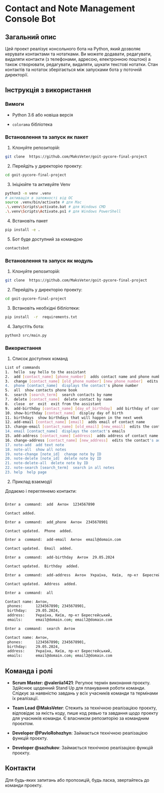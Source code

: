 
  

# Contact and Note Management Console Bot

  

  

## Загальний опис

  

  

Цей проект реалізує консольного бота на Python, який дозволяє керувати контактами та нотатками. Ви можете додавати, редагувати, видаляти контакти (з телефонами, адресою, електронною поштою) а також створювати, редагувати, видаляти, шукати текстові нотатки. Стан контактів та нотаток зберігається між запусками бота у поточній директорії.

  

  

## Інструкція з використання

  

  

### Вимоги

  

  

- Python 3.6 або новіша версія

  

-  `colorama` бібліотека

  

  
### Встановлення та запуск як пакет
1. Клонуйте репозиторій:

```bash
git clone  https://github.com/MaksVeter/goit-pycore-final-project
```

2. Перейдіть у директорію проекту:

```bash
cd goit-pycore-final-project
```

3. Ініціюйте та активуйте Venv
```bash
python3 -m venv .venv
# активація в залежності від ОС
source .venv/bin/activate # для Mac
.\.venv\Scripts\activate.bat # для Windows CMD
.\.venv\Scripts\Activate.ps1 # для Windows PowerShell
```

4. Встановіть пакет

```bash
pip install -e .
```

5. Бот буде доступний за командою

```bash
contactsbot
```



### Встановлення та запуск як модуль

1. Клонуйте репозиторій:

```bash
git clone  https://github.com/MaksVeter/goit-pycore-final-project
```

2. Перейдіть у директорію проекту:

```bash
cd goit-pycore-final-project
```

3. Встановіть необхідні бібліотеки:

```bash
pip install  -r  requirements.txt
```

4. Запустіть бота:

```bash
python3 src/main.py
```

  

### Використання

  

1. Список доступних команд

  

```bash
List of commands
1.  hello  say hello to the assistant
2.  add [contact_name] [phone_number]  adds contact name and phone number to memory
3.  change [contact_name] [old_phone_number] [new_phone_number]  edits the contact's phone number
4.  phone [contact_name]  displays the contact's phone number
5.  all  show contacts phone book
6.  search [search_term]  search contacts by name
7.  delete [contact_name]  delete contact by name
8.  close  or  exit  exit from the assistant
9.  add-birthday [contact_name] [day_of_birthday]  add birthday of contact name
10. show-birthday [contact_name]  display day of birth
11. birthdays  show birthdays that will happen in the next week
12. add-email [contact_name] [email]  adds email of contact name
13. change-email [contact_name] [old_email] [new_email]  edits the contact's email
14. email [contact_name]  displays the contact's emails
15. add-address [contact_name] [address]  adds address of contact name
16. change-address [contact_name] [new_address]  edits the contact's address
17. note-add  add text note
18. note-all  show all notes
19. note-change [note_id]  change note by ID
20. note-delete [note_id]  delete note by ID
21. note-delete-all  delete note by ID
22. note-search [search_term]  search in all notes
23. help  help page
```

  

2. Приклад взаємодії

  

Додаємо і переглянемо контакти:

```bash

Enter a  command:  add  Антон  1234567890

Contact added.

Enter a  command:  add_phone  Антон  2345678901

Contact updated.  Phone  added.

Enter a  command:  add-email  Антон  email@domain.com

Contact updated.  Email  added.

Enter a  command:  add-birthday  Антон  29.05.2024

Contact updated.  Birthday  added.

Enter a  command:  add-address  Антон  Україна,  Київ,  пр-кт  Берестейський

Contact updated.  Address  added.

Enter a  command:  all

Contact name: Антон, 
 phones:      1234567890; 2345678901, 
 birthday:    29.05.2024, 
 address:     Україна, Київ, пр-кт Берестейський, 
 emails:      email@domain.com; email2@domain.com

Enter a  command:  search  Антон

Contact name: Антон, 
 phones:      1234567890; 2345678901, 
 birthday:    29.05.2024, 
 address:     Україна, Київ, пр-кт Берестейський, 
 emails:      email@domain.com; email2@domain.com

```

  

## Команда і ролі

  

  

-  **Scrum Master: @valeriia1421**: Регулює термін виконання проєкту. Здійснює щоденний Stand Up для планування роботи команди. Слідкує за наявністю завдань у всіх учасників команди та термінами їх реалізації.

  

-  **Team Lead @MaksVeter**: Стежить за технічною реалізацією проєкту, відповідає за якість коду, пише код ревью та завдання щодо проекту для учасників команди. Є власником репозиторію за командним проєктом.

  

-  **Developer @PavloRohozhyn**: Займається технічною реалізацією функцій проєкту.

  

-  **Developer @sazhukov**: Займається технічною реалізацією функцій проєкту.

  

  

## Контакти

  

  

Для будь-яких запитань або пропозицій, будь ласка, звертайтесь до команди проекту.